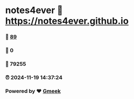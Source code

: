 # notes4ever :link: https://notes4ever.github.io 
### :page_facing_up: [89](https://notes4ever.github.io/tag.html) 
### :speech_balloon: 0 
### :hibiscus: 79255 
### :alarm_clock: 2024-11-19 14:37:24 
### Powered by :heart: [Gmeek](https://github.com/Meekdai/Gmeek)
